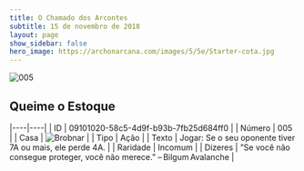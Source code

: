 ```yaml
---
title: O Chamado dos Arcontes
subtitle: 15 de novembro de 2018
layout: page
show_sidebar: false
hero_image: https://archonarcana.com/images/5/5e/Starter-cota.jpg
---
```


![005](https://cdn.keyforgegame.com/media/card_front/pt/341_005_7WCGR88265CM_pt.png)

## Queime o Estoque

|----|----|
| ID | 09101020-58c5-4d9f-b93b-7fb25d684ff0 |
| Número | 005 |
| Casa | ![Brobnar](https://archonarcana.com/images/thumb/e/e0/Brobnar.png/22px-Brobnar.png "Brobnar") |
| Tipo | Ação |
| Texto | Jogar: Se o seu oponente tiver 7A ou mais, ele perde 4A. |
| Raridade | Incomum |
| Dizeres | ”Se você não consegue proteger,  você não merece.” – Bilgum Avalanche |
